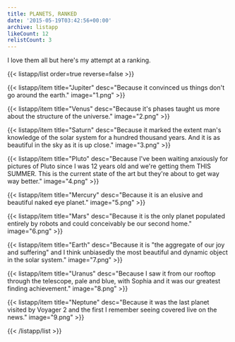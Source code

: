```yaml
---
title: PLANETS, RANKED
date: '2015-05-19T03:42:56+00:00'
archive: listapp
likeCount: 12
relistCount: 3
---
```


I love them all but here's my attempt at a ranking.

{{< listapp/list order=true reverse=false >}}

   {{< listapp/item title="Jupiter"
      desc="Because it convinced us things don't go around the earth."
      image="1.png" >}}

   {{< listapp/item title="Venus"
      desc="Because it's phases taught us more about the structure of the universe."
      image="2.png" >}}

   {{< listapp/item title="Saturn"
      desc="Because it marked the extent man's knowledge of the solar system for a hundred thousand years. And it is as beautiful in the sky as it is up close."
      image="3.png" >}}

   {{< listapp/item title="Pluto"
      desc="Because I've been waiting anxiously for pictures of Pluto since I was 12 years old and we're getting them THIS SUMMER. This is the current state of the art but they're about to get way way better."
      image="4.png" >}}

   {{< listapp/item title="Mercury"
      desc="Because it is an elusive and beautiful naked eye planet."
      image="5.png" >}}

   {{< listapp/item title="Mars"
      desc="Because it is the only planet populated entirely by robots and could conceivably be our second home."
      image="6.png" >}}

   {{< listapp/item title="Earth"
      desc="Because it is \"the aggregate of our joy and suffering\" and I think unbiasedly the most beautiful and dynamic object in the solar system."
      image="7.png" >}}

   {{< listapp/item title="Uranus"
      desc="Because I saw it from our rooftop through the telescope, pale and blue, with Sophia and it was our greatest finding achievement."
      image="8.png" >}}

   {{< listapp/item title="Neptune"
      desc="Because it was the last planet visited by Voyager 2 and the first I remember seeing covered live on the news."
      image="9.png" >}}

{{< /listapp/list >}}
